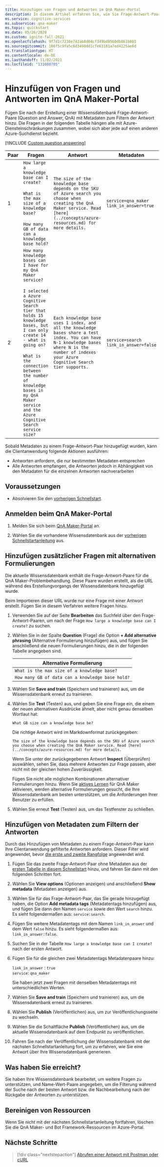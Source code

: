 ```yaml
---
title: Hinzufügen von Fragen und Antworten im QnA Maker-Portal
description: In diesem Artikel erfahren Sie, wie Sie Frage-Antwort-Paare mit Metadaten hinzufügen, damit Ihre Benutzer die richtige Antwort auf ihre Frage finden können.
ms.service: cognitive-services
ms.subservice: qna-maker
ms.topic: quickstart
ms.date: 05/26/2020
ms.custom: ignite-fall-2021
ms.openlocfilehash: 9f7d1c7238e742ab8d04cf349bd8560db861b801
ms.sourcegitcommit: 106f5c9fa5c6d3498dd1cfe63181a7ed4125ae6d
ms.translationtype: HT
ms.contentlocale: de-DE
ms.lasthandoff: 11/02/2021
ms.locfileid: "131080705"
---
```

# <a name="add-questions-and-answer-with-qna-maker-portal"></a>Hinzufügen von Fragen und Antworten im QnA Maker-Portal

Fügen Sie nach der Erstellung einer Wissensdatenbank Frage-Antwort-Paare (Question and Answer, QnA) mit Metadaten zum Filtern der Antwort hinzu. Die Fragen in der folgenden Tabelle hängen alle mit Azure-Diensteinschränkungen zusammen, wobei sich aber jede auf einen anderen Azure-Suchdienst bezieht.

[!INCLUDE [Custom question answering](../includes/new-version.md)]

<a name="qna-table"></a>

|Paar|Fragen|Antwort|Metadaten|
|--|--|--|--|
|1|`How large a knowledge base can I create?`<br><br>`What is the max size of a knowledge base?`<br><br>`How many GB of data can a knowledge base hold?` |`The size of the knowledge base depends on the SKU of Azure search you choose when creating the QnA Maker service. Read [here](../concepts/azure-resources.md) for more details.`|`service=qna_maker`<br>`link_in_answer=true`|
|2|`How many knowledge bases can I have for my QnA Maker service?`<br><br>`I selected a Azure Cognitive Search tier that holds 15 knowledge bases, but I can only create 14 - what is going on?`<br><br>`What is the connection between the number of knowledge bases in my QnA Maker service and the Azure Cognitive Search service size?` |`Each knowledge base uses 1 index, and all the knowledge bases share a test index. You can have N-1 knowledge bases where N is the number of indexes your Azure Cognitive Search tier supports.`|`service=search`<br>`link_in_answer=false`|

Sobald Metadaten zu einem Frage-Antwort-Paar hinzugefügt wurden, kann die Clientanwendung folgende Aktionen ausführen:

* Antworten anfordern, die nur bestimmten Metadaten entsprechen
* Alle Antworten empfangen, die Antworten jedoch in Abhängigkeit von den Metadaten für die einzelnen Antworten nachverarbeiten


## <a name="prerequisites"></a>Voraussetzungen

* Absolvieren Sie den [vorherigen Schnellstart](./create-publish-knowledge-base.md).

## <a name="sign-in-to-the-qna-maker-portal"></a>Anmelden beim QnA Maker-Portal

1. Melden Sie sich beim [QnA Maker-Portal](https://www.qnamaker.ai) an.

1. Wählen Sie die vorhandene Wissensdatenbank aus der [vorherigen Schnellstartanleitung](./create-publish-knowledge-base.md) aus.

## <a name="add-additional-alternatively-phrased-questions"></a>Hinzufügen zusätzlicher Fragen mit alternativen Formulierungen

Die aktuelle Wissensdatenbank enthält die Frage-Antwort-Paare für die QnA Maker-Problembehandlung. Diese Paare wurden erstellt, als die URL während des Erstellungvorgangs der Wissensdatenbank hinzugefügt wurde.

Beim Importieren dieser URL wurde nur eine Frage mit einer Antwort erstellt. Fügen Sie in diesem Verfahren weitere Fragen hinzu.

1. Verwenden Sie auf der Seite **Bearbeiten** das Suchfeld über den Frage-Antwort-Paaren, um nach der Frage `How large a knowledge base can I create?` zu suchen.

1. Wählen Sie in der Spalte **Question** (Frage) die Option **+ Add alternative phrasing** (Alternative Formulierung hinzufügen) aus, und fügen Sie anschließend die neuen Formulierungen hinzu, die in der folgenden Tabelle angegeben sind.

    |Alternative Formulierung|
    |--|
    |`What is the max size of a knowledge base?`|
    |`How many GB of data can a knowledge base hold?`|

1. Wählen Sie **Save and train** (Speichern und trainieren) aus, um die Wissensdatenbank erneut zu trainieren.

1. Wählen Sie **Test** (Testen) aus, und geben Sie eine Frage ein, die einem der neuen alternativen Ausdrücke ähnelt, aber nicht genau denselben Wortlaut hat:

    `What GB size can a knowledge base be?`

    Die richtige Antwort wird im Markdownformat zurückgegeben:

    `The size of the knowledge base depends on the SKU of Azure search you choose when creating the QnA Maker service. Read [here](../concepts/azure-resources.md) for more details.`

    Wenn Sie unter der zurückgegebenen Antwort **Inspect** (Überprüfen) auswählen, sehen Sie, dass mehrere Antworten zur Frage passen, aber nicht mit der gleichen hohen Zuverlässigkeit.

    Fügen Sie nicht alle möglichen Kombinationen alternativer Formulierungen hinzu. Wenn Sie [aktives Lernen](../how-to/improve-knowledge-base.md) für QnA Maker aktivieren, werden alternative Formulierungen gesucht, die Ihre Wissensdatenbank am besten unterstützen, um die Anforderungen Ihrer Benutzer zu erfüllen.

1. Wählen Sie erneut **Test** (Testen) aus, um das Testfenster zu schließen.

## <a name="add-metadata-to-filter-the-answers"></a>Hinzufügen von Metadaten zum Filtern der Antworten

Durch das Hinzufügen von Metadaten zu einem Frage-Antwort-Paar kann Ihre Clientanwendung gefilterte Antworten anfordern. Dieser Filter wird angewendet, bevor [die erste und zweite Rangfolge](../concepts/query-knowledge-base.md#ranker-process) angewendet wird.

1. Fügen Sie das zweite Frage-Antwort-Paar ohne Metadaten aus der [ersten Tabelle in diesem Schnellstart](#qna-table) hinzu, und fahren Sie dann mit den folgenden Schritten fort.

1. Wählen Sie **View options** (Optionen anzeigen) und anschließend **Show metadata** (Metadaten anzeigen) aus.

1. Wählen Sie für das Frage-Antwort-Paar, das Sie gerade hinzugefügt haben, die Option **Add metadata tags** (Metadatentags hinzufügen) aus, und fügen Sie dann den Namen `service` sowie den Wert `search` hinzu. Es sieht folgendermaßen aus: `service:search`.

1. Fügen Sie weitere Metadatentags mit dem Namen `link_in_answer` und dem Wert `false` hinzu. Es sieht folgendermaßen aus: `link_in_answer:false`.

1. Suchen Sie in der Tabelle `How large a knowledge base can I create?` nach der ersten Antwort.

1. Fügen Sie für die gleichen zwei Metadatentags Metadatenpaare hinzu:

    `link_in_answer` : `true`<br>
    `service`: `qna_maker`

    Sie haben jetzt zwei Fragen mit denselben Metadatentags mit unterschiedlichen Werten.

1. Wählen Sie **Save and train** (Speichern und trainieren) aus, um die Wissensdatenbank erneut zu trainieren.

1. Wählen Sie **Publish** (Veröffentlichen) aus, um zur Veröffentlichungsseite zu wechseln.
1. Wählen Sie die Schaltfläche **Publish** (Veröffentlichen) aus, um die aktuelle Wissensdatenbank auf dem Endpunkt zu veröffentlichen.
1. Fahren Sie nach der Veröffentlichung der Wissensdatenbank mit der nächsten Schnellstartanleitung fort, um zu erfahren, wie Sie eine Antwort über Ihre Wissensdatenbank generieren.

## <a name="what-did-you-accomplish"></a>Was haben Sie erreicht?

Sie haben Ihre Wissensdatenbank bearbeitet, um weitere Fragen zu unterstützen, und Name-Wert-Paare angegeben, um die Filterung während der Suche nach der besten Antwort bzw. die Nachbearbeitung nach der Rückgabe der Antworten zu unterstützen.

## <a name="clean-up-resources"></a>Bereinigen von Ressourcen

Wenn Sie nicht mit der nächsten Schnellstartanleitung fortfahren, löschen Sie die QnA Maker- und Bot Framework-Ressourcen im Azure-Portal.

## <a name="next-steps"></a>Nächste Schritte

> [!div class="nextstepaction"]
> [Abrufen einer Antwort mit Postman oder cURL](get-answer-from-knowledge-base-using-url-tool.md)
